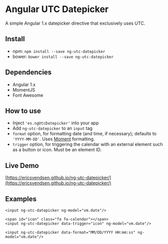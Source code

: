 # Angular UTC Datepicker
A simple Angular 1.x datepicker directive that exclusively uses UTC.
## Install
* npm: `npm install --save ng-utc-datepicker`
* bower: `bower install --save ng-utc-datepicker`
## Dependencies
* Angular 1.x
* MomentJS
* Font Awesome
## How to use
* Inject `'es.ngUtcDatepicker'` into your app
* Add `ng-utc-datepicker` to an `input` tag
* `format` option, for formatting date (and time, if necessary); defaults to `'YYYY-MM-DD'`. Uses [Moment](http://momentjs.com/docs/#/displaying/format/) formatting.
* `trigger` option, for triggering the calendar with an external element such as a button or icon. Must be an element ID.
## Live Demo ##
[https://ericsvendsen.github.io/ng-utc-datepicker/](https://ericsvendsen.github.io/ng-utc-datepicker/)
## Examples
```
<input ng-utc-datepicker ng-model="vm.date"/>
```
```
<span id="icon" class="fa fa-calendar"></span>
<input ng-utc-datepicker data-trigger="icon" ng-model="vm.date"/>
```
```
<input ng-utc-datepicker data-format="MM/DD/YYYY HH:mm:ss" ng-model="vm.date"/>
```
